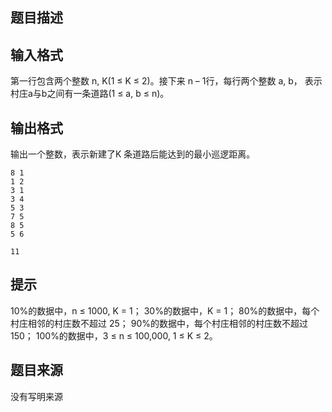 


## 题目描述
## 输入格式
第一行包含两个整数 n, K(1 ≤ K ≤ 2)。接下来 n – 1行，每行两个整数 a, b，
表示村庄a与b之间有一条道路(1 ≤ a, b ≤ n)。 
## 输出格式
输出一个整数，表示新建了K 条道路后能达到的最小巡逻距离。 

```input1
8 1 
1 2 
3 1 
3 4 
5 3 
7 5 
8 5 
5 6 

```

```output1
11
```

## 提示
10%的数据中，n ≤ 1000,    K = 1； 
30%的数据中，K = 1； 
80%的数据中，每个村庄相邻的村庄数不超过 25； 
90%的数据中，每个村庄相邻的村庄数不超过 150； 
100%的数据中，3 ≤ n ≤ 100,000, 1 ≤ K ≤ 2。 
## 题目来源
没有写明来源


